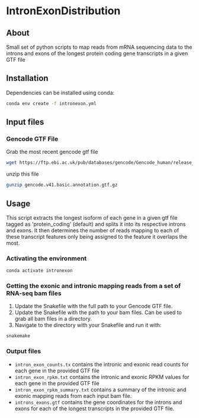 # IntronExonDistribution


## About

Small set of python scripts to map reads from mRNA sequencing data to the introns and exons of the longest protein coding gene transcripts in a given GTF file

## Installation

Dependencies can be installed using conda:

```bash
conda env create -f intronexon.yml
```

## Input files

### Gencode GTF File

Grab the most recent gencode gtf file

```bash
wget https://ftp.ebi.ac.uk/pub/databases/gencode/Gencode_human/release_41/gencode.v41.basic.annotation.gtf.gz
```

unzip this file
```bash
gunzip gencode.v41.basic.annotation.gtf.gz
```

## Usage

This script extracts the longest isoform of each gene in a given gtf file tagged as 'protein_coding' (default) and splits it into its respective introns and exons. It then determines the number of reads mapping to each of these transcript features only being assigned to the feature it overlaps the most. 

### Activating the environment

```bash
conda activate intronexon
```

### Getting the exonic and intronic mapping reads from a set of RNA-seq bam files

1. Update the Snakefile with the full path to your Gencode GTF file.
2. Update the Snakefile with the path to your bam files. Can be used to grab all bam files in a directory.
3. Navigate to the directory with your Snakefile and run it with:

```bash
snakemake
```
### Output files
* `intron_exon_counts.tx` contains the intronic and exonic read counts for each gene in the provided GTF file
* `intron_exon_rpkm.txt` contains the intronic and exonic RPKM values for each gene in the provided GTF file
* `intron_exon_rpkm_summary.txt` contains a summary of the intronic and exonic mapping reads from each input bam file.
* `introns_exons.gtf` contains the gene coordinates for the introns and exons for each of the longest transcripts in the provided GTF file.